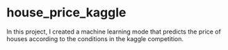 # house_price_kaggle
In this project, I created a machine learning mode that predicts the price of houses according to the conditions in the kaggle competition.
